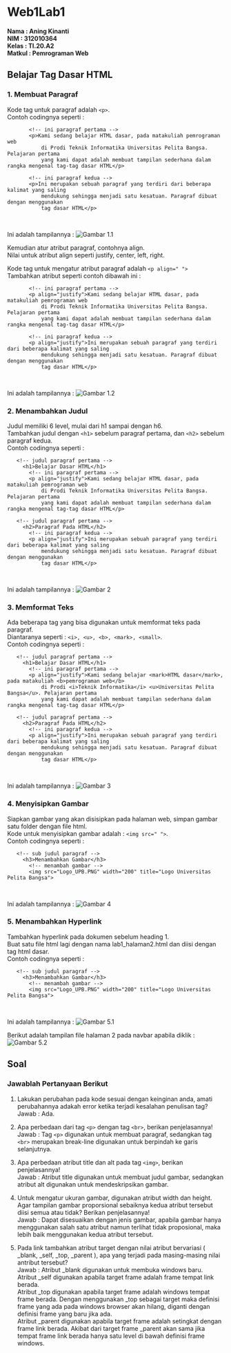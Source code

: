 # Web1Lab1

**Nama    : Aning Kinanti** <br>
**NIM     : 312010364** <br>
**Kelas   : TI.20.A2** <br>
**Matkul  : Pemrograman Web** <br>

## Belajar Tag Dasar HTML

### 1. Membuat Paragraf
Kode tag untuk paragraf adalah `<p>`. <br>
Contoh codingnya seperti :
 ```
        <!-- ini paragraf pertama -->
        <p>Kami sedang belajar HTML dasar, pada matakuliah pemrograman web
            di Prodi Teknik Informatika Universitas Pelita Bangsa. Pelajaran pertama
            yang kami dapat adalah membuat tampilan sederhana dalam rangka mengenal tag-tag dasar HTML</p>
  
        <!-- ini paragraf kedua -->
        <p>Ini merupakan sebuah paragraf yang terdiri dari beberapa kalimat yang saling
            mendukung sehingga menjadi satu kesatuan. Paragraf dibuat dengan menggunakan
            tag dasar HTML</p>
```
<br>

Ini adalah tampilannya :
![Gambar 1.1](screenshot/latihan1.1.PNG) <br>
 
 Kemudian atur atribut paragraf, contohnya align. <br>
 Nilai untuk atribut align seperti justify, center, left, right.

 Kode tag untuk mengatur atribut paragraf adalah `<p align=" ">` <br>
 Tambahkan atribut seperti contoh dibawah ini :
 ```
        <!-- ini paragraf pertama -->
        <p align="justify">Kami sedang belajar HTML dasar, pada matakuliah pemrograman web
            di Prodi Teknik Informatika Universitas Pelita Bangsa. Pelajaran pertama
            yang kami dapat adalah membuat tampilan sederhana dalam rangka mengenal tag-tag dasar HTML</p>
  
        <!-- ini paragraf kedua -->
        <p align="justify">Ini merupakan sebuah paragraf yang terdiri dari beberapa kalimat yang saling
            mendukung sehingga menjadi satu kesatuan. Paragraf dibuat dengan menggunakan
            tag dasar HTML</p>
 ```
<br>

Ini adalah tampilannya :
![Gambar 1.2](screenshot/latihan1.2.PNG) <br>

### 2. Menambahkan Judul
Judul memiliki 6 level, mulai dari h1 sampai dengan h6. <br>
Tambahkan judul dengan `<h1>` sebelum paragraf pertama, dan `<h2>` sebelum paragraf kedua. <br>
Contoh codingnya seperti :
 ```
    <!-- judul paragraf pertama -->
      <h1>Belajar Dasar HTML</h1>
        <!-- ini paragraf pertama -->
        <p align="justify">Kami sedang belajar HTML dasar, pada matakuliah pemrograman web
            di Prodi Teknik Informatika Universitas Pelita Bangsa. Pelajaran pertama
            yang kami dapat adalah membuat tampilan sederhana dalam rangka mengenal tag-tag dasar HTML</p>
  
    <!-- judul paragraf pertama -->
      <h2>Paragraf Pada HTML</h2>
        <!-- ini paragraf kedua -->
        <p align="justify">Ini merupakan sebuah paragraf yang terdiri dari beberapa kalimat yang saling
            mendukung sehingga menjadi satu kesatuan. Paragraf dibuat dengan menggunakan
            tag dasar HTML</p>
```
<br>

Ini adalah tampilannya :
![Gambar 2](screenshot/latihan2.PNG) <br>

### 3. Memformat Teks
Ada beberapa tag yang bisa digunakan untuk memformat teks pada paragraf. <br>
Diantaranya seperti : `<i>, <u>, <b>, <mark>, <small>`. <br>
Contoh codingnya seperti :
 ```
    <!-- judul paragraf pertama -->
      <h1>Belajar Dasar HTML</h1>
        <!-- ini paragraf pertama -->
        <p align="justify">Kami sedang belajar <mark>HTML dasar</mark>, pada matakuliah <b>pemrograman web</b>
            di Prodi <i>Teknik Informatika</i> <u>Universitas Pelita Bangsa</u>. Pelajaran pertama
            yang kami dapat adalah membuat tampilan sederhana dalam rangka mengenal tag-tag dasar HTML</p>
  
    <!-- judul paragraf pertama -->
      <h2>Paragraf Pada HTML</h2>
        <!-- ini paragraf kedua -->
        <p align="justify">Ini merupakan sebuah paragraf yang terdiri dari beberapa kalimat yang saling
            mendukung sehingga menjadi satu kesatuan. Paragraf dibuat dengan menggunakan
            tag dasar HTML</p>
```
<br>

Ini adalah tampilannya :
![Gambar 3](screenshot/latihan3.PNG) <br>

### 4. Menyisipkan Gambar
Siapkan gambar yang akan disisipkan pada halaman web, simpan gambar satu folder dengan file html. <br>
Kode untuk menyisipkan gambar adalah : `<img src=" ">`. <br>
Contoh codingnya seperti :
 ```
    <!-- sub judul paragraf -->
      <h3>Menambahkan Gambar</h3>
        <!-- menambah gambar -->
        <img src="Logo_UPB.PNG" width="200" title="Logo Universitas Pelita Bangsa">
```
<br>

Ini adalah tampilannya :
![Gambar 4](screenshot/latihan4.PNG) <br>

### 5. Menambahkan Hyperlink
Tambahkan hyperlink pada dokumen sebelum heading 1. <br>
Buat satu file html lagi dengan nama lab1_halaman2.html dan diisi dengan tag html dasar. <br>
Contoh codingnya seperti :
 ```
    <!-- sub judul paragraf -->
      <h3>Menambahkan Gambar</h3>
        <!-- menambah gambar -->
        <img src="Logo_UPB.PNG" width="200" title="Logo Universitas Pelita Bangsa">
```
<br>

Ini adalah tampilannya :
![Gambar 5.1](screenshot/latihan5.1.PNG) <br>

Berikut adalah tampilan file halaman 2 pada navbar apabila diklik : <br>
![Gambar 5.2](screenshot/latihan5.2.PNG) <br>



## Soal

### Jawablah Pertanyaan Berikut

1. Lakukan perubahan pada kode sesuai dengan keinginan anda, amati perubahannya adakah error ketika terjadi kesalahan penulisan tag? <br>
    Jawab : Ada. <br>

2. Apa perbedaan dari tag `<p>` dengan tag `<br>`, berikan penjelasannya! <br>
    Jawab : Tag `<p>` digunakan untuk membuat paragraf, sedangkan tag `<br>` merupakan break-line digunakan untuk berpindah ke garis selanjutnya. <br>

3. Apa perbedaan atribut title dan alt pada tag `<img>`, berikan penjelasannya! <br>
    Jawab : Atribut title digunakan untuk membuat judul gambar, sedangkan atribut alt digunakan untuk mendeskripsikan gambar. <br>

4. Untuk mengatur ukuran gambar, digunakan atribut width dan height. Agar tampilan gambar 
proporsional sebaiknya kedua atribut tersebut diisi semua atau tidak? Berikan penjelasannya! <br>
    Jawab : Dapat disesuaikan dengan jenis gambar, apabila gambar hanya menggunakan salah satu atribut namun terlihat tidak proposional, maka lebih baik menggunakan kedua atribut tersebut. <br>

5. Pada link tambahkan atribut target dengan nilai atribut bervariasi ( _blank, _self, _top, 
_parent ), apa yang terjadi pada masing-masing nilai antribut tersebut? <br>
    Jawab : Atribut _blank digunakan untuk membuka windows baru. <br>
    Atribut _self digunakan apabila target frame adalah frame tempat link berada. <br>
    Atribut _top digunakan apabila target frame adalah windows tempat frame berada. 
    Dengan menggunakan _top sebagai target maka definisi frame yang ada pada windows browser akan hilang, diganti dengan definisi frame yang baru jika ada. <br>
    Atribut _parent digunakan apabila target frame adalah setingkat dengan frame link berada. Akibat dari target frame _parent akan sama jika tempat frame link berada hanya satu level di bawah definisi frame windows. <br>






